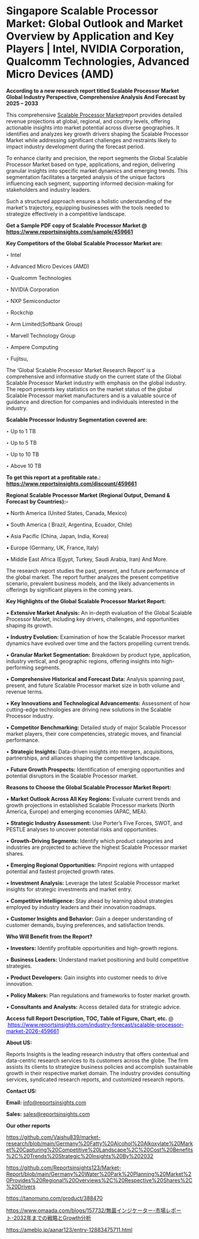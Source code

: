 # Singapore Scalable Processor Market: Global Outlook and Market Overview by Application and Key Players | Intel, NVIDIA Corporation, Qualcomm Technologies, Advanced Micro Devices (AMD)

<strong>According to a new research report titled Scalable Processor Market Global Industry Perspective, Comprehensive Analysis And Forecast by 2025 – 2033</strong>

This comprehensive <a href=https://www.reportsinsights.com/sample/459661>Scalable Processor Market</a>report provides detailed revenue projections at global, regional, and country levels, offering actionable insights into market potential across diverse geographies. It identifies and analyzes key growth drivers shaping the Scalable Processor Market while addressing significant challenges and restraints likely to impact industry development during the forecast period.

To enhance clarity and precision, the report segments the Global Scalable Processor Market based on type, applications, and region, delivering granular insights into specific market dynamics and emerging trends. This segmentation facilitates a targeted analysis of the unique factors influencing each segment, supporting informed decision-making for stakeholders and industry leaders.

Such a structured approach ensures a holistic understanding of the market's trajectory, equipping businesses with the tools needed to strategize effectively in a competitive landscape.

<strong>Get a Sample PDF copy of Scalable Processor Market </strong><strong>@<a href=https://www.reportsinsights.com/sample/459661 style=color:#0000ff;> https://www.reportsinsights.com/sample/459661</a></strong></font>

<strong>Key Competitors of the Global Scalable Processor Market are:</strong>

‣ Intel

‣ Advanced Micro Devices (AMD)

‣ Qualcomm Technologies

‣ NVIDIA Corporation

‣ NXP Semiconductor

‣ Rockchip

‣ Arm Limited(Softbank Group)

‣ Marvell Technology Group

‣ Ampere Computing

‣ Fujitsu,

The ‘Global Scalable Processor Market Research Report’ is a comprehensive and informative study on the current state of the Global Scalable Processor Market industry with emphasis on the global industry. The report presents key statistics on the market status of the global Scalable Processor market manufacturers and is a valuable source of guidance and direction for companies and individuals interested in the industry.

<strong>Scalable Processor Industry Segmentation covered are:</strong>

‣ Up to 1 TB

‣ Up to 5 TB

‣ Up to 10 TB

‣ Above 10 TB

<strong>To get this report at a profitable rate.: <a href=https://www.reportsinsights.com/discount/459661 style=color:#0000ff;>https://www.reportsinsights.com/discount/459661</a></strong></font>

<strong>Regional Scalable Processor Market (Regional Output, Demand &amp; Forecast by Countries):-</strong>

• North America (United States, Canada, Mexico)

• South America ( Brazil, Argentina, Ecuador, Chile)

• Asia Pacific (China, Japan, India, Korea)

• Europe (Germany, UK, France, Italy)

• Middle East Africa (Egypt, Turkey, Saudi Arabia, Iran) And More.

The research report studies the past, present, and future performance of the global market. The report further analyzes the present competitive scenario, prevalent business models, and the likely advancements in offerings by significant players in the coming years.

<strong>Key Highlights of the Global Scalable Processor Market Report:</strong>

• <strong>Extensive Market Analysis:</strong> An in-depth evaluation of the Global Scalable Processor Market, including key drivers, challenges, and opportunities shaping its growth.

• <strong>Industry Evolution:</strong> Examination of how the Scalable Processor market dynamics have evolved over time and the factors propelling current trends.

• <strong>Granular Market Segmentation:</strong> Breakdown by product type, application, industry vertical, and geographic regions, offering insights into high-performing segments.

• <strong>Comprehensive Historical and Forecast Data:</strong> Analysis spanning past, present, and future Scalable Processor market size in both volume and revenue terms.

• <strong>Key Innovations and Technological Advancements:</strong> Assessment of how cutting-edge technologies are driving new solutions in the Scalable Processor industry.

• <strong>Competitor Benchmarking:</strong> Detailed study of major Scalable Processor market players, their core competencies, strategic moves, and financial performance.

• <strong>Strategic Insights:</strong> Data-driven insights into mergers, acquisitions, partnerships, and alliances shaping the competitive landscape.

• <strong>Future Growth Prospects:</strong> Identification of emerging opportunities and potential disruptors in the Scalable Processor market.

<strong>Reasons to Choose the Global Scalable Processor Market Report:</strong>

• <strong>Market Outlook Across All Key Regions:</strong> Evaluate current trends and growth projections in established Scalable Processor markets (North America, Europe) and emerging economies (APAC, MEA).

• <strong>Strategic Industry Assessment:</strong> Use Porter’s Five Forces, SWOT, and PESTLE analyses to uncover potential risks and opportunities.

• <strong>Growth-Driving Segments:</strong> Identify which product categories and industries are projected to achieve the highest Scalable Processor market shares.

• <strong>Emerging Regional Opportunities:</strong> Pinpoint regions with untapped potential and fastest projected growth rates.

• <strong>Investment Analysis:</strong> Leverage the latest Scalable Processor market insights for strategic investments and market entry.

• <strong>Competitive Intelligence:</strong> Stay ahead by learning about strategies employed by industry leaders and their innovation roadmaps.

• <strong>Customer Insights and Behavior:</strong> Gain a deeper understanding of customer demands, buying preferences, and satisfaction trends.

<strong>Who Will Benefit from the Report?</strong>

• <strong>Investors:</strong> Identify profitable opportunities and high-growth regions.

• <strong>Business Leaders:</strong> Understand market positioning and build competitive strategies.

• <strong>Product Developers:</strong> Gain insights into customer needs to drive innovation.

• <strong>Policy Makers:</strong> Plan regulations and frameworks to foster market growth.

• <strong>Consultants and Analysts:</strong> Access detailed data for strategic advice.
</ul>
<strong>Access full Report Description, TOC, Table of Figure, Chart, etc. </strong>@  <a href=https://www.reportsinsights.com/industry-forecast/scalable-processor-market-2026-459661 style=color:#0000ff;>https://www.reportsinsights.com/industry-forecast/scalable-processor-market-2026-459661</a></font>

<strong><strong>About US</strong>:</strong>

Reports Insights is the leading research industry that offers contextual and data-centric research services to its customers across the globe. The firm assists its clients to strategize business policies and accomplish sustainable growth in their respective market domain. The industry provides consulting services, syndicated research reports, and customized research reports.

<strong>Contact US:</strong>

<p class=""""><b>Email:</b> <a href=mailto:info@reportsinsights.com>info@reportsinsights.com</a></p>
<p class=""""><b>Sales:</b> <a href=mailto:sales@reportsinsights.com>sales@reportsinsights.com</a></p>

<strong>Our other reports</strong>

<a href=https://github.com/Vaishu839/market-research/blob/main/Germany%20Fatty%20Alcohol%20Alkoxylate%20Market%20Capturing%20Competitive%20Landscape%2C%20Cost%20Benefits%2C%20Trends%20Strategic%20Insights%20By%202032>https://github.com/Vaishu839/market-research/blob/main/Germany%20Fatty%20Alcohol%20Alkoxylate%20Market%20Capturing%20Competitive%20Landscape%2C%20Cost%20Benefits%2C%20Trends%20Strategic%20Insights%20By%202032</a>

<a href=https://github.com/Reportsinsights123/Market-Report/blob/main/Germany%20Water%20Park%20Planning%20Market%20Provides%20Regional%20Overviews%2C%20Respective%20Shares%2C%20Drivers>https://github.com/Reportsinsights123/Market-Report/blob/main/Germany%20Water%20Park%20Planning%20Market%20Provides%20Regional%20Overviews%2C%20Respective%20Shares%2C%20Drivers</a>

<a href=https://tanomuno.com/product/388470>https://tanomuno.com/product/388470</a>

<a href=https://www.omaada.com/blogs/157732/無菌インジケーター-市場レポート-2032年までの戦略とGrowth分析>https://www.omaada.com/blogs/157732/無菌インジケーター-市場レポート-2032年までの戦略とGrowth分析</a>

<a href=https://ameblo.jp/aanar123/entry-12883475711.html>https://ameblo.jp/aanar123/entry-12883475711.html</a>
